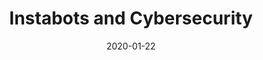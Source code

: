 ---
title: "Instabots and Cybersecurity"
date: "2020-01-22"
speakers:
    - Pauliina Solanne
    - Heta Pärssinen
host: Identio
type: "event"
---